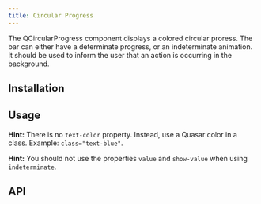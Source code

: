 ```yaml
---
title: Circular Progress
---
```


The QCircularProgress component displays a colored circular proress. The bar can either have a determinate progress, or an indeterminate animation. It should be used to inform the user that an action is occurring in the background.

## Installation
<doc-installation components="QCircularProgress" />

## Usage
<doc-example title="Standard" file="QCircularProgress/Standard" />

<doc-example title="Size" file="QCircularProgress/Size" />

<doc-example title="Show Value" file="QCircularProgress/ShowValue" />

<doc-example title="Font Size" file="QCircularProgress/FontSize" />

<doc-example title="Color" file="QCircularProgress/Color" />

**Hint:** There is no `text-color` property. Instead, use a Quasar color in a class. Example: `class="text-blue"`.

<doc-example title="Text Color" file="QCircularProgress/TextColor" />

<doc-example title="Center Color" file="QCircularProgress/CenterColor" />

<doc-example title="Track Color" file="QCircularProgress/TrackColor" />

<doc-example title="(Track) Thickness" file="QCircularProgress/Thickness" />

<doc-example title="Min and Max" file="QCircularProgress/MinMax" />

<doc-example title="Reverse" file="QCircularProgress/Reverse" />

<doc-example title="Angle" file="QCircularProgress/Angle" />

**Hint:** You should not use the properties `value` and `show-value` when using `indeterminate`.
<doc-example title="Indeterminate" file="QCircularProgress/Indeterminate" />

<doc-example title="No Motion" file="QCircularProgress/NoMotion" />

<doc-example title="Interactive" file="QCircularProgress/Interactive" />

## API
<doc-api file="QCircularProgress" />
